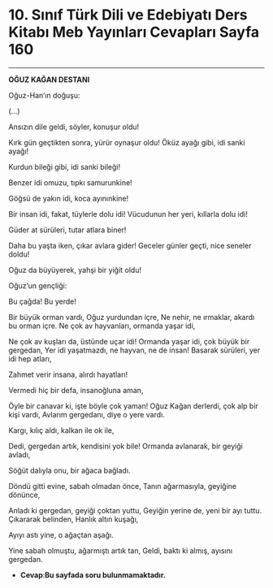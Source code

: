 # 10. Sınıf Türk Dili ve Edebiyatı Ders Kitabı Meb Yayınları Cevapları Sayfa 160

---

**OĞUZ KAĞAN DESTANI**

Oğuz-Han’ın doğuşu:

 (…)

 Ansızın dile geldi, söyler, konuşur oldu!

 Kırk gün geçtikten sonra, yürür oynaşur oldu! Öküz ayağı gibi, idi sanki ayağı!

 Kurdun bileği gibi, idi sanki bileği!

 Benzer idi omuzu, tıpkı samurunkine!

 Göğsü de yakın idi, koca ayınınkine!

 Bir insan idi, fakat, tüylerle dolu idi! Vücudunun her yeri, kıllarla dolu idi!

 Güder at sürüleri, tutar atlara biner!

 Daha bu yaşta iken, çıkar avlara gider! Geceler günler geçti, nice seneler doldu!

 Oğuz da büyüyerek, yahşi bir yiğit oldu!

 Oğuz’un gençliği:

 Bu çağda! Bu yerde!

 Bir büyük orman vardı, Oğuz yurdundan içre, Ne nehir, ne ırmaklar, akardı bu orman içre. Ne çok av hayvanları, ormanda yaşar idi,

 Ne çok av kuşları da, üstünde uçar idi! Ormanda yaşar idi, çok büyük bir gergedan, Yer idi yaşatmazdı, ne hayvan, ne de insan! Basarak sürüleri, yer idi hep atları,

 Zahmet verir insana, alırdı hayatları!

 Vermedi hiç bir defa, insanoğluna aman,

 Öyle bir canavar ki, işte böyle çok yaman! Oğuz Kağan derlerdi, çok alp bir kişi vardı, Avlarım gergedanı, diye o yere vardı.

 Kargı, kılıç aldı, kalkan ile ok ile,

 Dedi, gergedan artık, kendisini yok bile! Ormanda avlanarak, bir geyiği avladı,

 Söğüt dalıyla onu, bir ağaca bağladı.

 Döndü gitti evine, sabah olmadan önce, Tanın ağarmasıyla, geyiğine dönünce,

 Anladı ki gergedan, geyiği çoktan yuttu, Geyiğin yerine de, yeni bir ayı tuttu. Çıkararak belinden, Hanlık altın kuşağı,

 Ayıyı astı yine, o ağaçtan aşağı.

 Yine sabah olmuştu, ağarmıştı artık tan, Geldi, baktı ki almış, ayısını gergedan.

-   **Cevap**:**Bu sayfada soru bulunmamaktadır.**